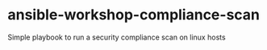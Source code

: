 # ansible-workshop-compliance-scan
Simple playbook to run a security compliance scan on linux hosts
